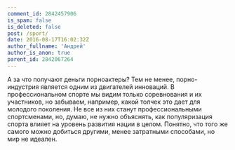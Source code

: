```yaml
---
comment_id: 2842457906
is_spam: false
is_deleted: false
post: /sport/
date: 2016-08-17T16:02:32Z
author_fullname: 'Андрей'
author_is_anon: true
parent_id: 2842067264
---
```


<p>А за что получают деньги порноактеры? Тем не менее, порно-индустрия является одним из двигателей инноваций. В профессиональном спорте мы видим только соревнования и их участников, но забываем, например, какой толчек это дает для молодого поколения. Не все из них станут профессиональными спортсменами, но, думаю, не нужно объяснять, как популяризация спорта влияет на уровень развития нации в целом. Понятно, что того же самого можно добиться другими, менее затратными способами, но мир не идеален.</p>
